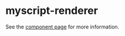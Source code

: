 myscript-renderer
============

See the [component page](http://myscriptwebcomponents.github.io/myscript-renderer) for more information.